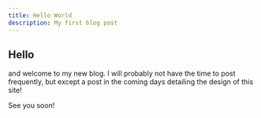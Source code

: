 ```yaml
---
title: Hello World
description: My first blog post
---
```


## Hello

and welcome to my new blog. I will probably not have the time to post frequently, but except a post in the coming days detailing the design of this site!

See you soon!
